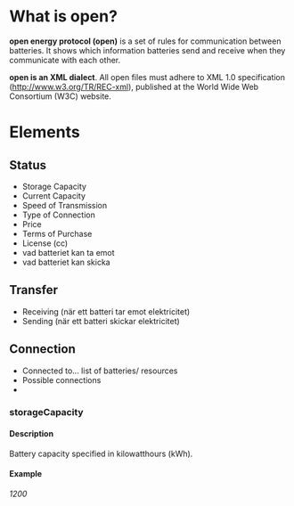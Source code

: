 # What is open?

**open energy protocol (open)** is a set of rules for communication between batteries. It shows which information batteries send and receive when they communicate with each other.

**open is an XML dialect**. All open files must adhere to XML 1.0 specification (http://www.w3.org/TR/REC-xml), published at the World Wide Web Consortium (W3C) website.

# Elements
## Status
* Storage Capacity
* Current Capacity
* Speed of Transmission
* Type of Connection
* Price
* Terms of Purchase
* License (cc)
* vad batteriet kan ta emot
* vad batteriet kan skicka
## Transfer
* Receiving (när ett batteri tar emot elektricitet)
* Sending (när ett batteri skickar elektricitet)
## Connection
* Connected to... list of batteries/ resources
* Possible connections
* 

### storageCapacity
#### Description
Battery capacity specified in kilowatthours (kWh).
#### Example
_1200_
